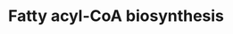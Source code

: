 ---
authors:
- ReactomeTeam
description: Fatty acyl-CoA biosynthesis involves following steps:<BR> -Palmitate
  synthesis catalyzed by Acetyl-CoA carboxylase and Fatty acid synthase<BR>-Conversion
  of palmitic acid to long chain fatty acids and<BR>-Conversion of long chain fatty
  acids to fatty acyl-CoA by acyl-CoA synthases.<BR>  View original pathway at [http://www.reactome.org/PathwayBrowser/#DIAGRAM=75105
  Reactome].
last-edited: 2021-01-25
organisms:
- Homo sapiens
redirect_from:
- /index.php/Pathway:WP4114
- /instance/WP4114
schema-jsonld:
- '@context': https://schema.org/
  '@id': https://wikipathways.github.io/pathways/WP4114.html
  '@type': Dataset
  creator:
    '@type': Organization
    name: WikiPathways
  description: Fatty acyl-CoA biosynthesis involves following steps:<BR> -Palmitate
    synthesis catalyzed by Acetyl-CoA carboxylase and Fatty acid synthase<BR>-Conversion
    of palmitic acid to long chain fatty acids and<BR>-Conversion of long chain fatty
    acids to fatty acyl-CoA by acyl-CoA synthases.<BR>  View original pathway at [http://www.reactome.org/PathwayBrowser/#DIAGRAM=75105
    Reactome].
  keywords:
  - FASN
  - 'ELOVL2 '
  - 2xHSD17B8:2xCBR4
  - ICS-CoA
  - FASN dimer
  - CIT
  - HCO3-
  - TECR,TECRL
  - AA
  - 3OA-ACP
  - 'ELOVL4 '
  - adenosine
  - 'ELOVL5 '
  - ELOVL7
  - PPT2
  - HTD2
  - PALM:protein
  - ELOVL1,2,3,5
  - ACSL1,3,5,6
  - 3HA-CoA
  - ELOVL1,4
  - ACSBG1,2
  - 'SCD5 '
  - OA
  - 'ACSL3 '
  - AMP
  - 'ACSBG1 '
  - VLC3HA-CoA
  - OLE-CoA
  - 3OOD-CoA
  - PPT1
  - H+
  - 'ACSL5 '
  - PALM
  - 'HSD17B3 '
  - 'decanoyl-FASN '
  - 'PTPLAD2 '
  - 'HSD17B8 '
  - AA-CoA
  - 'CBR4 '
  - ST-CoA
  - 'ACSL1 '
  - Mal-CoA
  - NADPH
  - 'ACSBG2 '
  - PTPLs
  - MORC2
  - NADP+
  - protein
  - TOD-CoA
  - TCS-CoA
  - 3ODCT-CoA
  - 'PALM '
  - ACSF3
  - ELOVL3,6,7
  - t2E-CoA
  - Fe(3+)Cb5
  - ACSL3,4
  - 'SCD '
  - VLCFA-CoA
  - SCD5 dimer
  - 'ACSL6 '
  - Btn-ACACA
  - O2
  - 'ELOVL6 '
  - 'PTPLA '
  - H2O
  - PALM-CoA
  - 'TECRL '
  - 'FASN '
  - decanoyl-FASN dimer
  - CoA-SH
  - OLAH
  - 3HA-ACP
  - 'protein '
  - 2,3-TE-CoA
  - 'ACSL4 '
  - 'PTPLAD1 '
  - 3OHC-CoA
  - DECA
  - MAL
  - ADP
  - 3ODC-CoA
  - Ac-CoA
  - 'HSD17B12 '
  - 'ACLY '
  - 'ELOVL1 '
  - ATP
  - HSD17B3,12
  - VLCFA
  - SLC27A3
  - 5'-monophosphate
  - SLC25A1
  - CO2
  - 'TECR '
  - SCD dimer
  - 'ELOVL7 '
  - 'ELOVL3 '
  - PPi
  - Fe(2+)Cb5
  - 'PTPLB '
  - 3HODC-CoA
  - ACLY tetramer
  - Pi
  license: CC0
  name: Fatty acyl-CoA biosynthesis
seo: CreativeWork
title: Fatty acyl-CoA biosynthesis
wpid: WP4114
---
